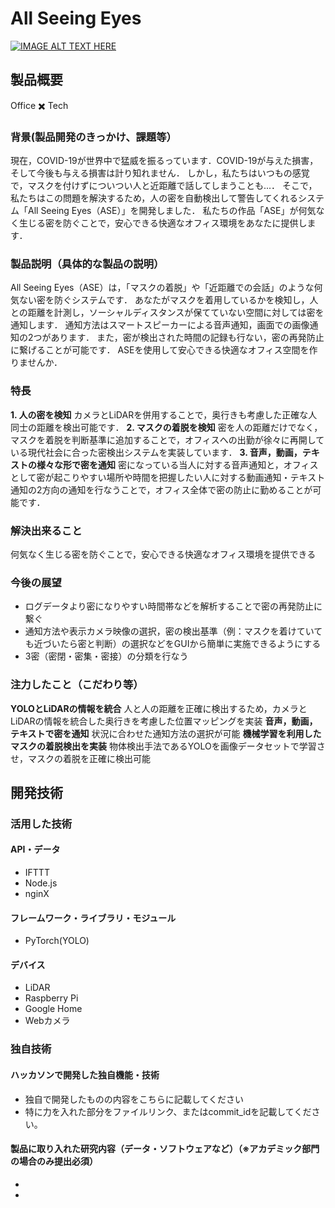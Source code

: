 # All Seeing Eyes
[![IMAGE ALT TEXT HERE](https://jphacks.com/wp-content/uploads/2020/09/JPHACKS2020_ogp.jpg)](https://www.youtube.com/watch?v=G5rULR53uMk)
## 製品概要
Office ✖️ Tech
### 背景(製品開発のきっかけ、課題等）
現在，COVID-19が世界中で猛威を振るっています．COVID-19が与えた損害，そして今後も与える損害は計り知れません．
しかし，私たちはいつもの感覚で，マスクを付けずについつい人と近距離で話してしまうことも...．
そこで，私たちはこの問題を解決するため，人の密を自動検出して警告してくれるシステム「All Seeing Eyes（ASE）」を開発しました．
私たちの作品「ASE」が何気なく生じる密を防ぐことで，安心できる快適なオフィス環境をあなたに提供します．

### 製品説明（具体的な製品の説明）
All Seeing Eyes（ASE）は，「マスクの着脱」や「近距離での会話」のような何気ない密を防ぐシステムです．
あなたがマスクを着用しているかを検知し，人との距離を計測し，ソーシャルディスタンスが保てていない空間に対しては密を通知します．
通知方法はスマートスピーカーによる音声通知，画面での画像通知の2つがあります．
また，密が検出された時間の記録も行ない，密の再発防止に繋げることが可能です．
ASEを使用して安心できる快適なオフィス空間を作りませんか．
### 特長
**1. 人の密を検知**
カメラとLiDARを併用することで，奥行きも考慮した正確な人同士の距離を検出可能です．
**2. マスクの着脱を検知**
密を人の距離だけでなく，マスクを着脱を判断基準に追加することで，オフィスへの出勤が徐々に再開している現代社会に合った密検出システムを実装しています．
**3. 音声，動画，テキストの様々な形で密を通知**
密になっている当人に対する音声通知と，オフィスとして密が起こりやすい場所や時間を把握したい人に対する動画通知・テキスト通知の2方向の通知を行なうことで，オフィス全体で密の防止に勤めることが可能です．
### 解決出来ること
何気なく生じる密を防ぐことで，安心できる快適なオフィス環境を提供できる
### 今後の展望
* ログデータより密になりやすい時間帯などを解析することで密の再発防止に繋ぐ
* 通知方法や表示カメラ映像の選択，密の検出基準（例：マスクを着けていても近づいたら密と判断）の選択などをGUIから簡単に実施できるようにする
* 3密（密閉・密集・密接）の分類を行なう

### 注力したこと（こだわり等）
**YOLOとLiDARの情報を統合**
人と人の距離を正確に検出するため，カメラとLiDARの情報を統合した奥行きを考慮した位置マッピングを実装
**音声，動画，テキストで密を通知**
状況に合わせた通知方法の選択が可能
**機械学習を利用したマスクの着脱検出を実装**
物体検出手法であるYOLOを画像データセットで学習させ，マスクの着脱を正確に検出可能

## 開発技術
### 活用した技術
#### API・データ
* IFTTT
* Node.js
* nginX
#### フレームワーク・ライブラリ・モジュール
* PyTorch(YOLO)
#### デバイス
* LiDAR
* Raspberry Pi
* Google Home
* Webカメラ
### 独自技術
#### ハッカソンで開発した独自機能・技術
* 独自で開発したものの内容をこちらに記載してください
* 特に力を入れた部分をファイルリンク、またはcommit_idを記載してください。
#### 製品に取り入れた研究内容（データ・ソフトウェアなど）（※アカデミック部門の場合のみ提出必須）
* 
*
